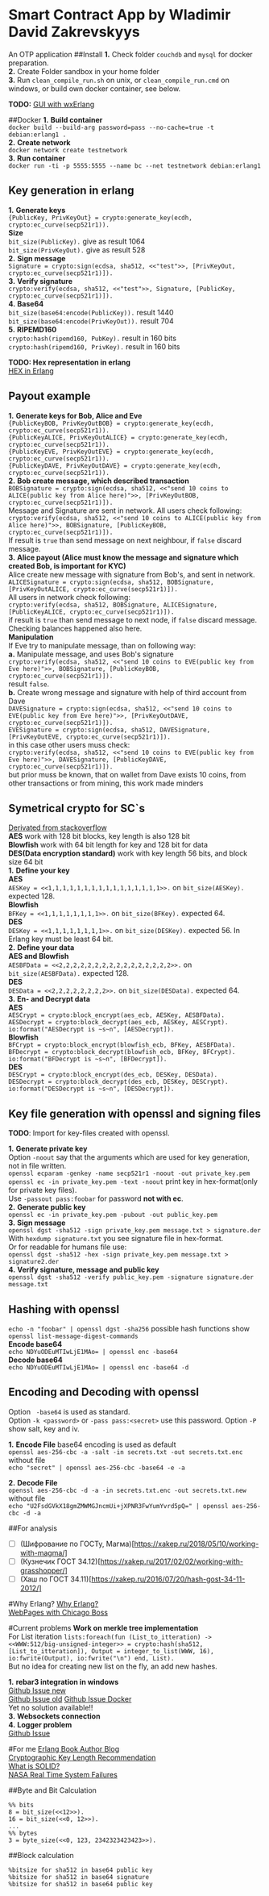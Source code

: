 Smart Contract App by Wladimir David Zakrevskyys
=====
An OTP application
##Install
**1.** Check folder `couchdb` and `mysql` for docker preparation.  
**2.** Create Folder sandbox in your home folder  
**3.** Run `clean_compile_run.sh` on unix, or `clean_compile_run.cmd` on windows, or build own docker container, see below.  

**TODO:** [GUI with wxErlang](http://www.idiom.com/~turner/wxtut/wxwidgets.html)  

##Docker
**1.** __Build container__  
`
docker build --build-arg password=pass --no-cache=true -t debian:erlang1 .
`  
**2.** __Create network__  
`
docker network create testnetwork
`  
**3.** __Run container__  
`
docker run -ti -p 5555:5555 --name bc --net testnetwork debian:erlang1
`  

## Key generation in erlang

**1.** __Generate keys__  
`{PublicKey, PrivKeyOut} = crypto:generate_key(ecdh, crypto:ec_curve(secp521r1)).`  
__Size__  
`bit_size(PublicKey).` give as result 1064  
`bit_size(PrivKeyOut).` give as result 528  
**2.** __Sign message__  
`Signature = crypto:sign(ecdsa, sha512, <<"test">>, [PrivKeyOut, crypto:ec_curve(secp521r1)]).`  
**3.** __Verify signature__  
`crypto:verify(ecdsa, sha512, <<"test">>, Signature, [PublicKey, crypto:ec_curve(secp521r1)]).`  
**4.** __Base64__  
`bit_size(base64:encode(PublicKey)).` result 1440  
`bit_size(base64:encode(PrivKeyOut)).` result 704  
**5.** __RIPEMD160__  
`crypto:hash(ripemd160, PubKey).` result in 160 bits  
`crypto:hash(ripemd160, PrivKey).` result in 160 bits  

__TODO: Hex representation in erlang__  
[HEX in Erlang](http://www.enchantedage.com/hex-format-hash-for-md5-sha1-sha256-and-sha512)  

## Payout example  
**1.** __Generate keys for Bob, Alice and Eve__  
`{PublicKeyBOB, PrivKeyOutBOB} = crypto:generate_key(ecdh, crypto:ec_curve(secp521r1)).`  
`{PublicKeyALICE, PrivKeyOutALICE} = crypto:generate_key(ecdh, crypto:ec_curve(secp521r1)).`  
`{PublicKeyEVE, PrivKeyOutEVE} = crypto:generate_key(ecdh, crypto:ec_curve(secp521r1)).`  
`{PublicKeyDAVE, PrivKeyOutDAVE} = crypto:generate_key(ecdh, crypto:ec_curve(secp521r1)).`  
**2.** __Bob create message, which described transaction__  
`BOBSignature = crypto:sign(ecdsa, sha512, <<"send 10 coins to ALICE(public key from Alice here)">>, [PrivKeyOutBOB, crypto:ec_curve(secp521r1)]).`  
Message and Signature are sent in network. All users check following:  
`crypto:verify(ecdsa, sha512, <<"send 10 coins to ALICE(public key from Alice here)">>, BOBSignature, [PublicKeyBOB, crypto:ec_curve(secp521r1)]).`  
If result is `true` than send message on next neighbour, if `false` discard message.   
**3.** __Alice payout (Alice must know the message and signature which created Bob, is important for KYC)__  
Alice create new message with signature from Bob's, and sent in network.  
`ALICESignature = crypto:sign(ecdsa, sha512, BOBSignature, [PrivKeyOutALICE, crypto:ec_curve(secp521r1)]).`  
All users in network check following:  
`crypto:verify(ecdsa, sha512, BOBSignature, ALICESignature, [PublicKeyALICE, crypto:ec_curve(secp521r1)]).`  
if result is `true` than send message to next node, if `false` discard message. Checking balances happened also here.  
__Manipulation__  
If Eve try to manipulate message, than on following way:  
    **a.** Manipulate message, and uses Bob's signature  
    `crypto:verify(ecdsa, sha512, <<"send 10 coins to EVE(public key from Eve here)">>, BOBSignature, [PublicKeyBOB, crypto:ec_curve(secp521r1)]).`  
    result `false`.  
    **b.** Create wrong message and signature with help of third account from Dave  
    `DAVESignature = crypto:sign(ecdsa, sha512, <<"send 10 coins to EVE(public key from Eve here)">>, [PrivKeyOutDAVE, crypto:ec_curve(secp521r1)]).`  
    `EVESignature = crypto:sign(ecdsa, sha512, DAVESignature, [PrivKeyOutEVE, crypto:ec_curve(secp521r1)]).`  
    in this case other users muss check:  
    `crypto:verify(ecdsa, sha512, <<"send 10 coins to EVE(public key from Eve here)">>, DAVESignature, [PublicKeyDAVE, crypto:ec_curve(secp521r1)]).`  
    but prior muss be known, that on wallet from Dave exists 10 coins, from other transactions or from mining, this work made minders  

## Symetrical crypto for SC`s
[Derivated from stackoverflow](https://stackoverflow.com/questions/14550195/crypto-between-erlang-and-php?rq=1)  
__AES__ work with 128 bit blocks, key length is also 128 bit  
__Blowfish__ work with 64 bit length for key and 128 bit for data  
__DES(Data encryption standard)__ work with key length 56 bits, and block size 64 bit  
**1.** __Define your key__  
__AES__  
`AESKey = <<1,1,1,1,1,1,1,1,1,1,1,1,1,1,1,1>>.` on `bit_size(AESKey).` expected 128.  
__Blowfish__  
`BFKey = <<1,1,1,1,1,1,1,1>>.` on `bit_size(BFKey).` expected 64.  
__DES__  
`DESKey = <<1,1,1,1,1,1,1,1>>.` on `bit_size(DESKey).` expected 56. In Erlang key must be least 64 bit.    
**2.** __Define your data__  
__AES and Blowfish__  
`AESBFData = <<2,2,2,2,2,2,2,2,2,2,2,2,2,2,2,2>>.` on `bit_size(AESBFData).` expected 128.  
__DES__  
`DESData = <<2,2,2,2,2,2,2,2>>.` on `bit_size(DESData).` expected 64.  
**3.** __En- and Decrypt data__  
__AES__  
`AESCrypt = crypto:block_encrypt(aes_ecb, AESKey, AESBFData).`  
`AESDecrypt = crypto:block_decrypt(aes_ecb, AESKey, AESCrypt).`  
`io:format("AESDecrypt is ~s~n", [AESDecrypt]).`  
__Blowfish__  
`BFCrypt = crypto:block_encrypt(blowfish_ecb, BFKey, AESBFData).`  
`BFDecrypt = crypto:block_decrypt(blowfish_ecb, BFKey, BFCrypt).`  
`io:format("BFDecrypt is ~s~n", [BFDecrypt]).`  
__DES__  
`DESCrypt = crypto:block_encrypt(des_ecb, DESKey, DESData).`  
`DESDecrypt = crypto:block_decrypt(des_ecb, DESKey, DESCrypt).`  
`io:format("DESDecrypt is ~s~n", [DESDecrypt]).`  

## Key file generation with openssl and signing files  

**TODO**: Import for key-files created with openssl.

**1.** __Generate private key__  
Option `-noout` say that the arguments which are used for key generation, not in file written.  
`openssl ecparam -genkey -name secp521r1 -noout -out private_key.pem`  
`openssl ec -in private_key.pem -text -noout` print key in hex-format(only for private key files).  
Use `-passout pass:foobar` for password __not with ec__.  
**2.** __Generate public key__  
`openssl ec -in private_key.pem -pubout -out public_key.pem`  
**3.** __Sign message__  
`openssl dgst -sha512 -sign private_key.pem message.txt > signature.der`  
With `hexdump signature.txt` you see signature file in hex-format.  
Or for readable for humans file use:  
`openssl dgst -sha512 -hex -sign private_key.pem message.txt > signature2.der`  
**4.** __Verify signature, message and public key__  
`openssl dgst -sha512 -verify public_key.pem -signature signature.der message.txt`

## Hashing with openssl
`echo -n "foobar" | openssl dgst -sha256` possible hash functions show  
`openssl list-message-digest-commands`  
__Encode base64__  
`echo NDYuODEuMTIwLjE1MAo= | openssl enc -base64`  
__Decode base64__  
`echo NDYuODEuMTIwLjE1MAo= | openssl enc -base64 -d`

## Encoding and Decoding with openssl

Option ` -base64` is used as standard.  
Option `-k <password>` or `-pass pass:<secret>` use this password.
Option `-P` show salt, key and iv. 

**1.** __Encode File__ base64 encoding is used as default  
`openssl aes-256-cbc -a -salt -in secrets.txt -out secrets.txt.enc`  
without file  
`echo "secret" | openssl aes-256-cbc -base64 -e -a`  

**2.** __Decode File__  
`openssl aes-256-cbc -d -a -in secrets.txt.enc -out secrets.txt.new`  
without file  
`echo "U2FsdGVkX18gmZMWMGJncmUi+jXPNR3FwYumYvrd5pQ=" | openssl aes-256-cbc -d -a`

##For analysis  
- [ ] (Шифрование по ГОСТу, Магма)[https://xakep.ru/2018/05/10/working-with-magma/]  
- [ ] (Кузнечик ГОСТ 34.12)[https://xakep.ru/2017/02/02/working-with-grasshopper/]  
- [ ] (Хаш по ГОСТ 34.11)[https://xakep.ru/2016/07/20/hash-gost-34-11-2012/]  

#Why Erlang?
[Why Erlang?](https://www.infoq.com/presentations/erlang-java-scala-go-c)  
[WebPages with Chicago Boss](https://github.com/ChicagoBoss/ChicagoBoss/wiki/Quickstart)  

#Current problems
__Work on merkle tree implementation__  
For List iteration `lists:foreach(fun (List_to_itteration) -> <<WWW:512/big-unsigned-integer>> = crypto:hash(sha512, [List_to_itteration]), Output = integer_to_list(WWW, 16), io:fwrite(Output), io:fwrite("\n") end, List).`  
But no idea for creating new list on the fly, an add new hashes.

**1.** __rebar3 integration in windows__  
[Github Issue new](https://github.com/erlang/rebar3/pull/1689)  
[Github Issue old](https://github.com/erlang/rebar3/issues/850)
[Github Issue Docker](https://github.com/erlang/rebar3/issues/1255)    
Yet no solution available!!  
**3.** __Websockets connection__  
**4.** __Logger problem__  
[Github Issue](https://github.com/erlang-lager/lager/issues/448)  

#For me
[Erlang Book Author Blog](https://ferd.ca/)  
[Cryptographic Key Length Recommendation](https://www.keylength.com/en/)  
[What is SOLID?](http://clean-code-developer.de/weitere-infos/solid/)  
[NASA Real Time System Failures](https://c3.nasa.gov/dashlink/resources/624/)  

##Byte and Bit Calculation
```
%% bits
8 = bit_size(<<12>>).
16 = bit_size(<<0, 12>>).
...
%% bytes
3 = byte_size(<<0, 123, 2342323423423>>).
```
##Block calculation
````
%bitsize for sha512 in base64 public key
%bitsize for sha512 in base64 signature
%bitsize for sha512 in base64 public key
````